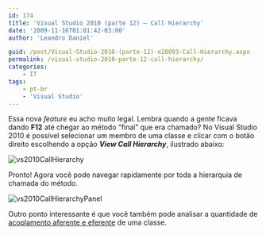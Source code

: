 ```yaml
---
id: 174
title: 'Visual Studio 2010 (parte 12) – Call Hierarchy'
date: '2009-11-16T01:01:42-03:00'
author: 'Leandro Daniel'

guid: /post/Visual-Studio-2010-(parte-12)-e28093-Call-Hierarchy.aspx
permalink: /visual-studio-2010-parte-12-call-hierarchy/
categories:
    - IT
tags:
    - pt-br
    - 'Visual Studio'
---
```


Essa nova *feature* eu acho muito legal. Lembra quando a gente ficava dando **F12** até chegar ao método “final” que era chamado? No Visual Studio 2010 é possível selecionar um membro de uma classe e clicar com o botão direito escolhendo a opção ***View Call Hierarchy***, ilustrado abaixo:

![vs2010CallHierarchy](http://leandrodaniel.com/pics/WindowsLiveWriter/VisualStudio2010parte12CallHierarchy/4DACEA8E/vs2010CallHierarchy.gif "vs2010CallHierarchy")

Pronto! Agora você pode navegar rapidamente por toda a hierarquia de chamada do método.

![vs2010CallHierarchyPanel](http://leandrodaniel.com/pics/WindowsLiveWriter/VisualStudio2010parte12CallHierarchy/2F7F2CDA/vs2010CallHierarchyPanel.gif "vs2010CallHierarchyPanel")

Outro ponto interessante é que você também pode analisar a quantidade de [acoplamento aferente e eferente](http://www.leandrodaniel.com/post/Visual-Studio-2010-(parte-1)-e28093-Dependency-Graph) de uma classe.
